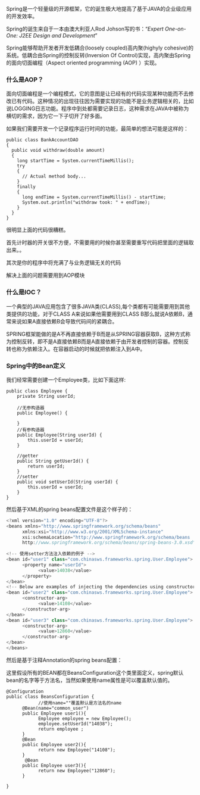 Spring是一个轻量级的开源框架，它的诞生极大地提高了基于JAVA的企业级应用的开发效率。

Spring的诞生来自于一本由澳大利亚人Rod Johson写的书：“*Expert One-on-One: J2EE Design and Development*”

Spring能够帮助开发者开发低耦合(loosely coupled)高内聚(highyly cohesive)的系统。低耦合由Spring的控制反转(Inversion Of Control)实现，高内聚由Spring的面向切面编程（Aspect oriented programming (AOP) ）实现。

### 什么是AOP？

面向切面编程是一个编程模式，它的意图是让已经有的代码实现某种功能而不去修改已有代码。这种情况的出现往往因为需要实现的功能不是业务逻辑相关的，比如说LOGGING日志功能。程序中到处都需要记录日志，这种需求在JAVA中被称为横切的需求，因为它一下子切开了好多面。

如果我们需要开发一个记录程序运行时间的功能，最简单的想法可能是这样的：

```
public class BankAccountDAO
{
  public void withdraw(double amount)
  {
    long startTime = System.currentTimeMillis();
    try
    {
      // Actual method body...
    }
    finally
    {
      long endTime = System.currentTimeMillis() - startTime;
      System.out.println("withdraw took: " + endTime);
    }
  }
}
```

很明显上面的代码很糟糕。

首先计时器的开关很不方便，不需要用的时候你甚至需要重写代码把里面的逻辑取出来。。

其次是你的程序中将充满了与业务逻辑无关的代码

解决上面的问题需要用到AOP模块

### 什么是IOC？

一个典型的JAVA应用包含了很多JAVA类(CLASS),每个类都有可能需要用到其他类提供的功能，对于CLASS A来说如果他需要用到CLASS B那么就说A依赖B，通常来说如果A直接依赖B会导致代码间的紧耦合。

SPRING框架能做的是A不再直接依赖于B而是从SPRING容器获取B，这种方式称为控制反转，即不是A直接依赖B而是A直接依赖于由开发者控制的容器。控制反转也称为依赖注入。在容器启动的时候就把依赖注入到A中。

### Spring中的Bean定义

我们经常需要创建一个Employee类，比如下面这样:

```
public class Employee {
	private String userId;
	
	//无参构造器
	public Employee() {
	
	}
	//有参构造器
	public Employee(String userId) {
		this.userId = userId;
	}
	
	//getter
	public String getUserId() {
		return userId;
	}
	//setter
	public void setUserId(String userId) {
		this.userId = userId;
	}
}
```

然后基于XML的spring beans配置文件是这个样子的：

```java
<?xml version="1.0" encoding="UTF-8"?>
<beans xmlns="http://www.springframework.org/schema/beans"
      xmlns:xsi="http://www.w3.org/2001/XMLSchema-instance"
      xsi:schemaLocation="http://www.springframework.org/schema/beans
      http://www.springframework.org/schema/beans/spring-beans-3.0.xsd">
  
<!-- 使用setter方法注入依赖的例子 -->
<bean id="user1" class="com.chinasws.frameworks.spring.User.Employee">
      <property name="userId">
            <value>14038</value>
      </property>
</bean>
<!-- Below are examples of injecting the dependencies using constructor -->
<bean id="user2" class="com.chinasws.frameworks.spring.User.Employee">
      <constructor-arg>
            <value>14108</value>
      </constructor-arg>
</bean>
<bean id="user3" class="com.chinasws.frameworks.spring.User.Employee">
      <constructor-arg>
            <value>12860</value>
      </constructor-arg>
</bean>   
</beans>
```

然后是基于注释Annotation的spring beans配置：

这里假设所有的BEAN都在BeansConfiguration这个类里面定义，spring默认bean的名字等于方法名，当然如果使用name属性是可以覆盖默认值的。

```
@Configuration
public class BeansConfiguration {
			//使用name=""覆盖默认是方法名的name
      @Bean(name="common_user")
      public Employee user1(){
            Employee employee = new Employee();
            employee.setUserId("14038");
            return employee ;
      }
      @Bean
      public Employee user2(){
            return new Employee("14108");
      }
       @Bean
      public Employee user3(){
            return new Employee("12860");
      }
  
}
```

